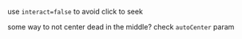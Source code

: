 use `interact=false` to avoid click to seek

some way to not center dead in the middle? check `autoCenter` param
